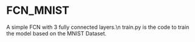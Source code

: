 # FCN_MNIST
A simple FCN with 3 fully connected layers.\n
train.py is the code to train the model based on the MNIST Dataset.
